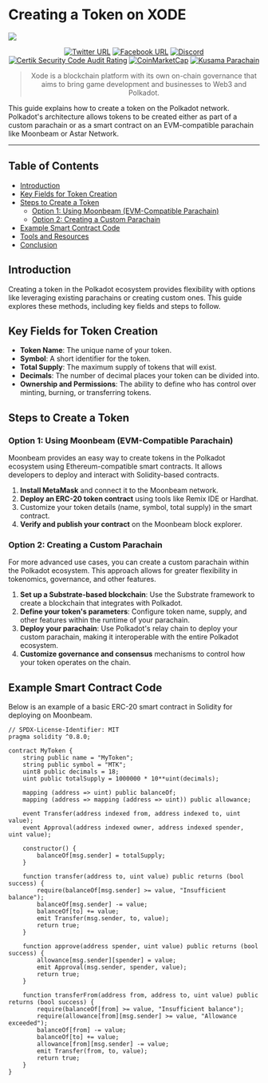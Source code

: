 # Creating a Token on XODE

<img src="https://drive.google.com/uc?export=view&id=1i88iInwVlXMoX2L8P2kLwFzGNuFVRra5"></img>

<div align="center">

[![Twitter URL](https://img.shields.io/badge/Twitter-gray?logo=x)](https://x.com/XodeNet)
[![Facebook URL](https://img.shields.io/badge/Facebook-gray?logo=facebook)](https://web.facebook.com/xodenet)
[![Discord](https://img.shields.io/badge/Discord-gray?logo=discord)](https://discord.gg/V6DETUY7Cy)
<br>
[![Certik Security Code Audit Rating](https://img.shields.io/badge/Certik_Security_Code_Audit-AA-green.svg)](https://skynet.certik.com/projects/xode-blockchain)
[![CoinMarketCap](https://img.shields.io/badge/CoinMarketCap-Listing-purple.svg)]([https://skynet.certik.com/projects/xode-blockchain](https://coinmarketcap.com/currencies/xode-blockchain/))
[![Kusama Parachain](https://img.shields.io/badge/Kusama_Parachain-3344-pink.svg)]([https://skynet.certik.com/projects/xode-blockchain](https://polkadot.js.org/apps/?rpc=wss%3A%2F%2Frpcnodea01.xode.net%2Fn7yoxCmcIrCF6VziCcDmYTwL8R03a%2Frpc#/explorer))

> Xode is a blockchain platform with its own on-chain governance that aims to bring game development and businesses to Web3 and Polkadot.

</div>

This guide explains how to create a token on the Polkadot network. Polkadot's architecture allows tokens to be created either as part of a custom parachain or as a smart contract on an EVM-compatible parachain like Moonbeam or Astar Network.

---

## Table of Contents
- [Introduction](#introduction)
- [Key Fields for Token Creation](#key-fields-for-token-creation)
- [Steps to Create a Token](#steps-to-create-a-token)
  - [Option 1: Using Moonbeam (EVM-Compatible Parachain)](#option-1-using-moonbeam-evm-compatible-parachain)
  - [Option 2: Creating a Custom Parachain](#option-2-creating-a-custom-parachain)
- [Example Smart Contract Code](#example-smart-contract-code)
- [Tools and Resources](#tools-and-resources)
- [Conclusion](#conclusion)

## Introduction
Creating a token in the Polkadot ecosystem provides flexibility with options like leveraging existing parachains or creating custom ones. This guide explores these methods, including key fields and steps to follow.

## Key Fields for Token Creation
- **Token Name**: The unique name of your token.
- **Symbol**: A short identifier for the token.
- **Total Supply**: The maximum supply of tokens that will exist.
- **Decimals**: The number of decimal places your token can be divided into.
- **Ownership and Permissions**: The ability to define who has control over minting, burning, or transferring tokens.

## Steps to Create a Token

### Option 1: Using Moonbeam (EVM-Compatible Parachain)
Moonbeam provides an easy way to create tokens in the Polkadot ecosystem using Ethereum-compatible smart contracts. It allows developers to deploy and interact with Solidity-based contracts.

1. **Install MetaMask** and connect it to the Moonbeam network.
2. **Deploy an ERC-20 token contract** using tools like Remix IDE or Hardhat.
3. Customize your token details (name, symbol, total supply) in the smart contract.
4. **Verify and publish your contract** on the Moonbeam block explorer.

### Option 2: Creating a Custom Parachain
For more advanced use cases, you can create a custom parachain within the Polkadot ecosystem. This approach allows for greater flexibility in tokenomics, governance, and other features.

1. **Set up a Substrate-based blockchain**: Use the Substrate framework to create a blockchain that integrates with Polkadot.
2. **Define your token's parameters**: Configure token name, supply, and other features within the runtime of your parachain.
3. **Deploy your parachain**: Use Polkadot's relay chain to deploy your custom parachain, making it interoperable with the entire Polkadot ecosystem.
4. **Customize governance and consensus** mechanisms to control how your token operates on the chain.

## Example Smart Contract Code
Below is an example of a basic ERC-20 smart contract in Solidity for deploying on Moonbeam.

```solidity
// SPDX-License-Identifier: MIT
pragma solidity ^0.8.0;

contract MyToken {
    string public name = "MyToken";
    string public symbol = "MTK";
    uint8 public decimals = 18;
    uint public totalSupply = 1000000 * 10**uint(decimals);

    mapping (address => uint) public balanceOf;
    mapping (address => mapping (address => uint)) public allowance;

    event Transfer(address indexed from, address indexed to, uint value);
    event Approval(address indexed owner, address indexed spender, uint value);

    constructor() {
        balanceOf[msg.sender] = totalSupply;
    }

    function transfer(address to, uint value) public returns (bool success) {
        require(balanceOf[msg.sender] >= value, "Insufficient balance");
        balanceOf[msg.sender] -= value;
        balanceOf[to] += value;
        emit Transfer(msg.sender, to, value);
        return true;
    }

    function approve(address spender, uint value) public returns (bool success) {
        allowance[msg.sender][spender] = value;
        emit Approval(msg.sender, spender, value);
        return true;
    }

    function transferFrom(address from, address to, uint value) public returns (bool success) {
        require(balanceOf[from] >= value, "Insufficient balance");
        require(allowance[from][msg.sender] >= value, "Allowance exceeded");
        balanceOf[from] -= value;
        balanceOf[to] += value;
        allowance[from][msg.sender] -= value;
        emit Transfer(from, to, value);
        return true;
    }
}
